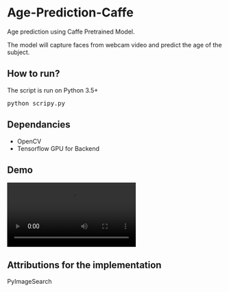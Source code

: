 # Age-Prediction-Caffe
Age prediction using Caffe Pretrained Model.

The model will capture faces from webcam video and predict the age of the subject.

<h2>How to run?</h2>
The script is run on Python 3.5+
<pre>python scripy.py</pre>

<h2>Dependancies</h2>
<ul><li>OpenCV</li><li>Tensorflow GPU for Backend</li></ul>

<h2>Demo</h2>
<video src="https://github.com/projjal1/Age-Prediction-Caffe/blob/master/output.avi" controls>
  Your browser does not support the video tag.
</video>

<h2>Attributions for the implementation</h2>
PyImageSearch
